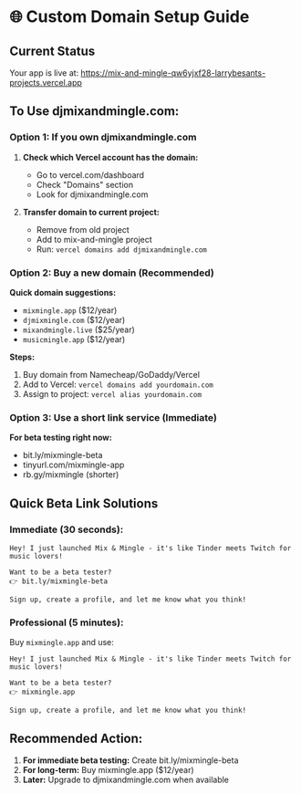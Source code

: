 # 🌐 Custom Domain Setup Guide

## Current Status

Your app is live at: https://mix-and-mingle-qw6yjxf28-larrybesants-projects.vercel.app

## To Use djmixandmingle.com:

### Option 1: If you own djmixandmingle.com

1. **Check which Vercel account has the domain:**
   - Go to vercel.com/dashboard
   - Check "Domains" section
   - Look for djmixandmingle.com

2. **Transfer domain to current project:**
   - Remove from old project
   - Add to mix-and-mingle project
   - Run: `vercel domains add djmixandmingle.com`

### Option 2: Buy a new domain (Recommended)

**Quick domain suggestions:**

- `mixmingle.app` ($12/year)
- `djmixmingle.com` ($12/year)
- `mixandmingle.live` ($25/year)
- `musicmingle.app` ($12/year)

**Steps:**

1. Buy domain from Namecheap/GoDaddy/Vercel
2. Add to Vercel: `vercel domains add yourdomain.com`
3. Assign to project: `vercel alias yourdomain.com`

### Option 3: Use a short link service (Immediate)

**For beta testing right now:**

- bit.ly/mixmingle-beta
- tinyurl.com/mixmingle-app
- rb.gy/mixmingle (shorter)

## Quick Beta Link Solutions

### Immediate (30 seconds):

```
Hey! I just launched Mix & Mingle - it's like Tinder meets Twitch for music lovers!

Want to be a beta tester?
👉 bit.ly/mixmingle-beta

Sign up, create a profile, and let me know what you think!
```

### Professional (5 minutes):

Buy `mixmingle.app` and use:

```
Hey! I just launched Mix & Mingle - it's like Tinder meets Twitch for music lovers!

Want to be a beta tester?
👉 mixmingle.app

Sign up, create a profile, and let me know what you think!
```

## Recommended Action:

1. **For immediate beta testing:** Create bit.ly/mixmingle-beta
2. **For long-term:** Buy mixmingle.app ($12/year)
3. **Later:** Upgrade to djmixandmingle.com when available
